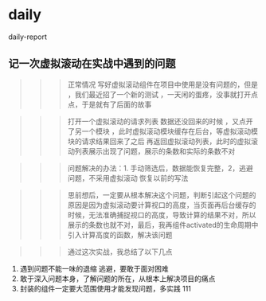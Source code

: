# daily
daily-report
## 记一次虚拟滚动在实战中遇到的问题
>>> 正常情况 写好虚拟滚动组件在项目中使用是没有问题的，但是 ，我们最近招了一个新的测试 ，一天闲的蛋疼，没事就打开点点，于是就有了后面的故事

>>>  打开一个虚拟滚动的请求列表 数据还没回来的时候 ，又点开了另一个模块 ，此时虚拟滚动模块缓存在后台，等虚拟滚动模块的请求结果回来了之后 再返回虚拟滚动列表，此时的虚拟滚动列表展示出现了问题，展示的条数和实际的条数不对

>>> 问题解决的办法：1. 手动筛选后，数据能恢复完整，2，逃避问题，不采用虚拟滚动 恢复以前的写法 

>>> 思前想后，一定要从根本解决这个问题，判断引起这个问题的原因是因为虚拟滚动要计算视口的高度，当页面再后台缓存的时候，无法准确捕捉视口的高度，导致计算的结果不对，所以展示的条数也就不对，最后，我再组件activated的生命周期中引入计算高度的函数，解决该问题

>>> 通过这次实战，我总结了以下几点
1. 遇到问题不能一味的退缩 逃避，要敢于面对困难
2. 敢于深入问题本身，了解问题的所在，从根本上解决项目的痛点
3. 封装的组件一定要大范围使用才能发现问题，多实践 
111